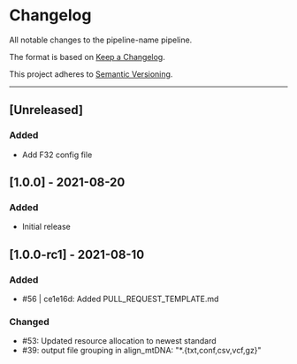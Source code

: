 # Changelog
All notable changes to the pipeline-name pipeline.

The format is based on [Keep a Changelog](https://keepachangelog.com/en/1.0.0/).

This project adheres to [Semantic Versioning](https://semver.org/spec/v2.0.0.html).

---
## [Unreleased]
### Added
- Add F32 config file

## [1.0.0] - 2021-08-20
### Added
- Initial release


## [1.0.0-rc1] - 2021-08-10
### Added
- #56 | ce1e16d: Added PULL_REQUEST_TEMPLATE.md

### Changed
- #53: Updated resource allocation to newest standard
- #39: output file grouping in align_mtDNA: "*.{txt,conf,csv,vcf,gz}"

